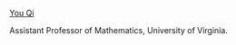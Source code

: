 [You Qi](https://you-qi2121.github.io/mypage/)

Assistant Professor of Mathematics, University of Virginia.